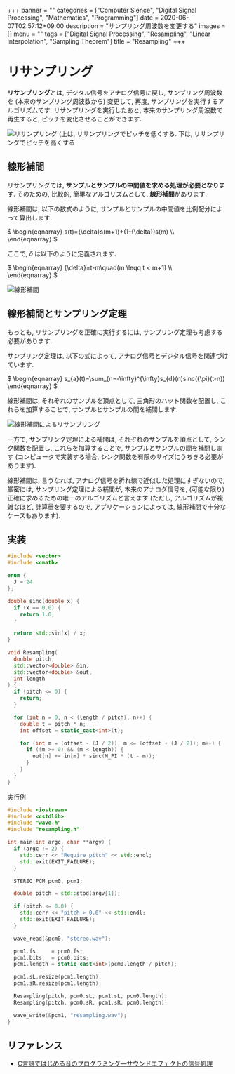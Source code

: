 +++
banner = ""
categories = ["Computer Sience", "Digital Signal Processing", "Mathematics", "Programming"]
date = 2020-06-07T02:57:12+09:00
description = "サンプリング周波数を変更する"
images = []
menu = ""
tags = ["Digital Signal Processing", "Resampling", "Linear Interpolation", "Sampling Theorem"]
title = "Resampling"
+++

# リサンプリング

**リサンプリング**とは, デジタル信号をアナログ信号に戻し, サンプリング周波数を (本来のサンプリング周波数から) 変更して, 再度, サンプリングを実行するアルゴリズムです. リサンプリングを実行したあと, 本来のサンプリング周波数で再生すると, ピッチを変化させることができます.

![リサンプリング (上は, リサンプリングでピッチを低くする. 下は, リサンプリングでピッチを高くする](https://user-images.githubusercontent.com/4006693/95679990-48c85d00-0c11-11eb-9d26-f3e00d4c505f.gif)

## 線形補間

リサンプリングでは, **サンプルとサンプルの中間値を求める処理が必要となります**. そのための, 比較的, 簡単なアルゴリズムとして, **線形補間**があります.

線形補間は, 以下の数式のように, サンプルとサンプルの中間値を比例配分によって算出します.

$
\begin{eqnarray}
s(t)={\delta}s(m+1)+(1-{\delta})s(m) \\\\\
\end{eqnarray}
$

ここで, ${\delta}$ は以下のように定義されます.

$
\begin{eqnarray}
{\delta}=t-m\quad(m \leqq t < m+1) \\\\\
\end{eqnarray}
$

![線形補間](https://user-images.githubusercontent.com/4006693/95679979-39491400-0c11-11eb-8f91-cbf0d7b0e104.gif)

## 線形補間とサンプリング定理

もっとも, リサンプリングを正確に実行するには, サンプリング定理も考慮する必要があります.

サンプリング定理は, 以下の式によって, アナログ信号とデジタル信号を関連づけています.

$
\begin{eqnarray}
s_\{a}(t)=\sum\_{n=-\infty}^{\infty}s_\{d}(n)sinc({\pi}(t-n))
\end{eqnarray}
$

線形補間は, それぞれのサンプルを頂点として, 三角形のハット関数を配置し, これらを加算することで, サンプルとサンプルの間を補間します.

![線形補間によるリサンプリング](https://user-images.githubusercontent.com/4006693/95679997-55e54c00-0c11-11eb-8ffe-48cd1d286f81.gif)

一方で, サンプリング定理による補間は, それぞれのサンプルを頂点として, シンク関数を配置し, これらを加算することで, サンプルとサンプルの間を補間します (コンピュータで実装する場合, シンク関数を有限のサイズにうちきる必要があります).

線形補間は, 言うなれば, アナログ信号を折れ線で近似した処理にすぎないので, 厳密には, サンプリング定理による補間が, 本来のアナログ信号を, (可能な限り) 正確に求めるための唯一のアルゴリズムと言えます (ただし, アルゴリズムが複雑なほど, 計算量を要するので, アプリケーションによっては, 線形補間で十分なケースもあります).

## 実装

```c++
#include <vector>
#include <cmath>

enum {
  J = 24
};

double sinc(double x) {
  if (x == 0.0) {
    return 1.0;
  }

  return std::sin(x) / x;
}

void Resampling(
  double pitch,
  std::vector<double> &in,
  std::vector<double> &out,
  int length
) {
  if (pitch <= 0) {
    return;
  }

  for (int n = 0; n < (length / pitch); n++) {
    double t = pitch * n;
    int offset = static_cast<int>(t);

    for (int m = (offset - (J / 2)); m <= (offset + (J / 2)); m++) {
      if ((m >= 0) && (m < length)) {
        out[n] += in[m] * sinc(M_PI * (t - m));
      }
    }
  }
}
```

実行例

```c++
#include <iostream>
#include <cstdlib>
#include "wave.h"
#include "resampling.h"

int main(int argc, char **argv) {
  if (argc != 2) {
    std::cerr << "Require pitch" << std::endl;
    std::exit(EXIT_FAILURE);
  }

  STEREO_PCM pcm0, pcm1;

  double pitch = std::stod(argv[1]);

  if (pitch <= 0.0) {
    std::cerr << "pitch > 0.0" << std::endl;
    std::exit(EXIT_FAILURE);
  }

  wave_read(&pcm0, "stereo.wav");

  pcm1.fs     = pcm0.fs;
  pcm1.bits   = pcm0.bits;
  pcm1.length = static_cast<int>(pcm0.length / pitch);

  pcm1.sL.resize(pcm1.length);
  pcm1.sR.resize(pcm1.length);

  Resampling(pitch, pcm0.sL, pcm1.sL, pcm0.length);
  Resampling(pitch, pcm0.sR, pcm1.sR, pcm0.length);

  wave_write(&pcm1, "resampling.wav");
}
```

## リファレンス

- [C言語ではじめる音のプログラミング―サウンドエフェクトの信号処理](https://www.amazon.co.jp/C%E8%A8%80%E8%AA%9E%E3%81%A7%E3%81%AF%E3%81%98%E3%82%81%E3%82%8B%E9%9F%B3%E3%81%AE%E3%83%97%E3%83%AD%E3%82%B0%E3%83%A9%E3%83%9F%E3%83%B3%E3%82%B0%E2%80%95%E3%82%B5%E3%82%A6%E3%83%B3%E3%83%89%E3%82%A8%E3%83%95%E3%82%A7%E3%82%AF%E3%83%88%E3%81%AE%E4%BF%A1%E5%8F%B7%E5%87%A6%E7%90%86-%E9%9D%92%E6%9C%A8-%E7%9B%B4%E5%8F%B2/dp/4274206505)
